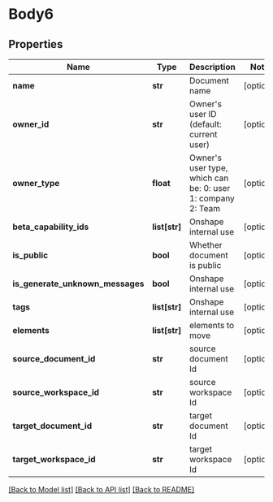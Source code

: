 # Body6

## Properties
Name | Type | Description | Notes
------------ | ------------- | ------------- | -------------
**name** | **str** | Document name | [optional] 
**owner_id** | **str** | Owner&#39;s user ID (default: current user) | [optional] 
**owner_type** | **float** | Owner&#39;s user type, which can be: 0: user 1: company 2: Team | [optional] 
**beta_capability_ids** | **list[str]** | Onshape internal use | [optional] 
**is_public** | **bool** | Whether document is public | [optional] 
**is_generate_unknown_messages** | **bool** | Onshape internal use | [optional] 
**tags** | **list[str]** | Onshape internal use | [optional] 
**elements** | **list[str]** | elements to move | [optional] 
**source_document_id** | **str** | source document Id | [optional] 
**source_workspace_id** | **str** | source workspace Id | [optional] 
**target_document_id** | **str** | target document Id | [optional] 
**target_workspace_id** | **str** | target workspace Id | [optional] 

[[Back to Model list]](../README.md#documentation-for-models) [[Back to API list]](../README.md#documentation-for-api-endpoints) [[Back to README]](../README.md)


